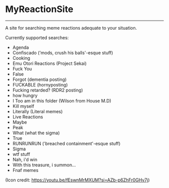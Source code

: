 # MyReactionSite
---
 A site for searching meme reactions adequate to your situation.

Currently supported searches:
* Agenda
* Confiscado ('mods, crush his balls'-esque stuff)
* Cooking
* Emu Otori Reactions (Project Sekai)
* Fuck You
* False 
* Forgot (dementia posting)
* FUCKABLE (hornyposting)
* Fucking retarded? (RDR2 posting)
* how hungry
* I Too am in this folder (Wilson from House M.D)
* Kill myself 
* Literally (Literal memes)
* Live Reactions
* Maybe
* Peak
* What (what the sigma)
* True
* RUNRUNRUN ('breached containment'-esque stuff)
* Sigma
* wtf stuff
* Nah, i'd win
* With this treasure, i summon...
* Fnaf memes

(Icon credit: https://youtu.be/fEswnMrMXUM?si=AZb-p6ZhFr0GHv7j)
